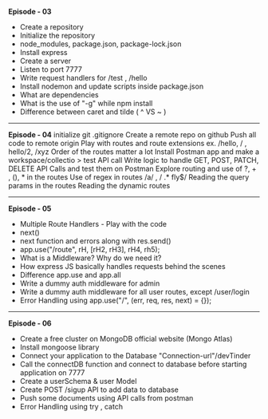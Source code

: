 **Episode - 03**
- Create a repository
- Initialize the repository
- node_modules, package.json, package-lock.json
- Install express
- Create a server
- Listen to port 7777
- Write request handlers for /test , /hello
- Install nodemon and update scripts inside package.json
- What are dependencies
- What is the use of "-g" while npm install
- Difference between caret and tilde ( ^ VS ~ )

------------------------
**Episode - 04**
initialize git
.gitignore
Create a remote repo on github
Push all code to remote origin
Play with routes and route extensions ex. /hello, / , hello/2, /xyz
Order of the routes matter a lot
Install Postman app and make a workspace/collectio > test API call
Write logic to handle GET, POST, PATCH, DELETE API Calls and test them on Postman
Explore routing and use of ?, + , (), * in the routes
Use of regex in routes /a/ , / .* fly$/
Reading the query params in the routes
Reading the dynamic routes

-----------------------
**Episode - 05**

- Multiple Route Handlers - Play with the code
- next()
- next function and errors along with res.send()
- app.use("/route", rH, [rH2, rH3], rH4, rh5);
- What is a Middleware? Why do we need it?
- How express JS basically handles requests behind the scenes
- Difference app.use and app.all
- Write a dummy auth middleware for admin
- Write a dummy auth middleware for all user routes, except /user/login
- Error Handling using app.use("/", (err, req, res, next) = {});

-------------------------
**Episode - 06**

- Create a free cluster on MongoDB official website (Mongo Atlas)
- Install mongoose library
- Connect your application to the Database "Connection-url"/devTinder
- Call the connectDB function and connect to database before starting       application on 7777
- Create a userSchema & user Model
- Create POST /sigup API to add data to database
- Push some documents using API calls from postman
- Error Handling using try , catch